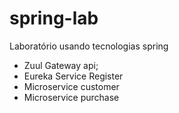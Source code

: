 # spring-lab

Laboratório usando tecnologias spring

* Zuul Gateway api;
* Eureka Service Register
* Microservice customer
* Microservice purchase